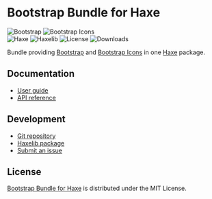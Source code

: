 # Bootstrap Bundle for Haxe
![Bootstrap](https://flat.badgen.net/badge/bootstrap/v5.1.3/blue) ![Bootstrap Icons](https://flat.badgen.net/badge/bootstrap-icons/v1.8.1/blue)  
![Haxe](https://flat.badgen.net/badge/haxe/%3E%3D4.2.0/green) ![Haxelib](https://flat.badgen.net/haxelib/v/bootstrap_bundle) ![License](https://flat.badgen.net/haxelib/license/bootstrap_bundle) ![Downloads](https://flat.badgen.net/haxelib/d/bootstrap_bundle)

Bundle providing [Bootstrap](https://getbootstrap.com) and [Bootstrap Icons](https://icons.getbootstrap.com)
in one [Haxe](https://haxe.org) package.

## Documentation
- [User guide](https://bitbucket.org/cedx/bootstrap.hx/wiki)
- [API reference](https://cedx.github.io/bootstrap.hx)

## Development
- [Git repository](https://bitbucket.org/cedx/bootstrap.hx)
- [Haxelib package](https://lib.haxe.org/p/bootstrap_bundle)
- [Submit an issue](https://bitbucket.org/cedx/bootstrap.hx/issues)

## License
[Bootstrap Bundle for Haxe](https://bitbucket.org/cedx/bootstrap.hx) is distributed under the MIT License.
